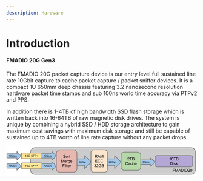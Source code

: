 ```yaml
---
description: Hardware
---
```


# Introduction

#### FMADIO 20G Gen3

The FMADIO 20G packet capture device is our entry level full sustained line rate 10Gbit capture to cache packet capture / packet sniffer devices. It is a compact 1U 650mm deep chassis featuring 3.2 nanosecond resolution hardware packet time stamps and sub 100ns world time accuracy via PTPv2 and PPS. 

In addition there is 1-4TB of high bandwidth SSD flash storage which is written back into 16-64TB of raw magnetic disk drives. The system is unique by combining a hybrid SSD / HDD storage architecture to gain maximum cost savings with maximum disk storage and still be capable of sustained up to 4TB worth of line rate capture without any packet drops.

![FMADIO20G Gen3 Block Architecture](.gitbook/assets/image%20%2814%29.png)



